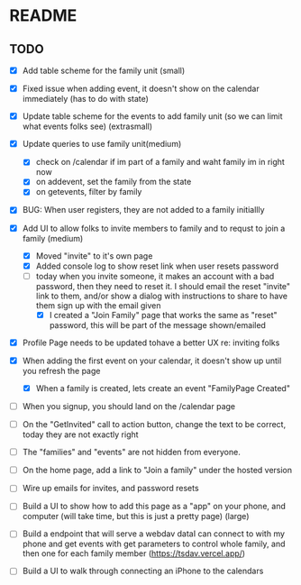 # README

## TODO

- [x] Add table scheme for the family unit (small)
- [x] Fixed issue when adding event, it doesn't show on the calendar immediately (has to do with state)
- [x] Update table scheme for the events to add family unit (so we can limit what events folks see) (extrasmall)

- [x] Update queries to use family unit(medium)
  - [x] check on /calendar if im part of a family and waht family im in right now
  - [x] on addevent, set the family from the state
  - [x] on getevents, filter by family
- [x] BUG: When user registers, they are not added to a family initiallly
- [x] Add UI to allow folks to invite members to family and to requst to join a family (medium)
  - [x] Moved "invite" to it's own page
  - [x] Added console log to show reset link when user resets password
  - [ ] today when you invite someone, it makes an account with a bad password, then they need to reset it. I should email the reset "invite" link to them, and/or show a dialog with instructions to share to have them sign up with the email given
    - [x] I created a "Join Family" page that works the same as "reset" password, this will be part of the message shown/emailed
- [x] Profile Page needs to be updated tohave a better UX re: inviting folks
- [x] When adding the first event on your calendar, it doesn't show up until you refresh the page
  - [x] When a family is created, lets create an event "FamilyPage Created"

- [ ] When you signup, you should land on the /calendar page
- [ ] On the "GetInvited" call to action button, change the text to be correct, today they are not exactly right
- [ ] The "families" and "events" are not hidden from everyone.
- [ ] On the home page, add a link to "Join a family" under the hosted version
- [ ] Wire up emails for invites, and password resets

- [ ] Build a UI to show how to add this page as a "app" on your phone, and computer (will take time, but this is just a pretty page) (large)
- [ ] Build a endpoint that will serve a webdav dataI can connect to with my phone and get events with get parameters to control whole family, and then one for each family member (https://tsdav.vercel.app/)
- [ ] Build a UI to walk through connecting an iPhone to the calendars
